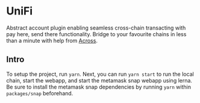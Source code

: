 # UniFi

Abstract account plugin enabling seamless cross-chain transacting with pay here, send there functionality. Bridge to your favourite chains in less than a minute with help from [Across](https://www.across.to).

## Intro

To setup the project, run `yarn`. Next, you can run `yarn start` to run the local chain, start the webapp, and start the metamask snap webapp using lerna. Be sure to install the metamask snap dependencies by running `yarn` within `packages/snap` beforehand.
